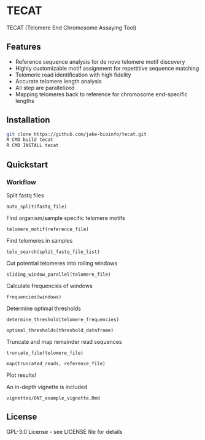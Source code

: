 # TECAT

TECAT (Telomere End Chromosome Assaying Tool)

## Features

- Reference sequence analysis for de novo telomere motif discovery
- Highly customizable motif assignment for repettitive sequence matching
- Telomeric read identification with high fidelity
- Accurate telomere length analysis
- All step are parallelized 
- Mapping telomeres back to reference for chromosome end-specific lengths

## Installation

```bash
git clone https://github.com/jake-bioinfo/tecat.git
R CMD build tecat
R CMD INSTALL tecat
```

## Quickstart
### Workflow
Split fastq files 

`auto_split(fastq_file)`

Find organism/sample specific telomere motifs

`telomere_motif(reference_file)`

Find telomeres in samples

`telo_search(split_fastq_file_list)`

Cut potential telomeres into rolling windows

`sliding_window_parallel(telomere_file)`

Calculate frequencies of windows

`frequencies(windows)`

Determine optimal thresholds

`determine_threshold(telomere_frequencies)`

`optimal_thresholds(threshold_dataframe)`

Truncate and map remainder read sequences

`truncate_file(telomere_file)`

`map(truncated_reads, reference_file)`

Plot results!

An in-depth vignette is included 

`vignettes/ONT_example_vignette.Rmd`




## License

GPL-3.0 License - see LICENSE file for details